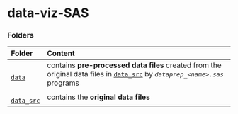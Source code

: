 # data-viz-SAS

### Folders

<table>

<thead>
<tr>
<th align="left">Folder</th>
<th align="left">Content</th>
</tr>
</thead>

<tbody>

<!-- data -->
<tr>

<td align="left">
<code><a target="_blank" rel="noopener noreferrer" href="https://github.com/j-honnacker/data-viz-SAS/tree/master/data">
data
</a></code>
</td>

<td align="left">
contains <strong>pre-processed data files</strong> created from the original data files in <code><a target="_blank" rel="noopener noreferrer" href="https://github.com/j-honnacker/data-viz-SAS/tree/master/data_src">data_src</a></code> by <code><em>dataprep_&ltname&gt.sas</em></code> programs
</td>
</tr>


<!-- data_src -->
<tr>

<td align="left">
<code><a target="_blank" rel="noopener noreferrer" href="https://github.com/j-honnacker/data-viz-SAS/tree/master/data_src">
data_src
</a></code>
</td>

<td align="left">
contains the <strong>original data files</strong>
</td>
</tr>


</tbody>

</table>
